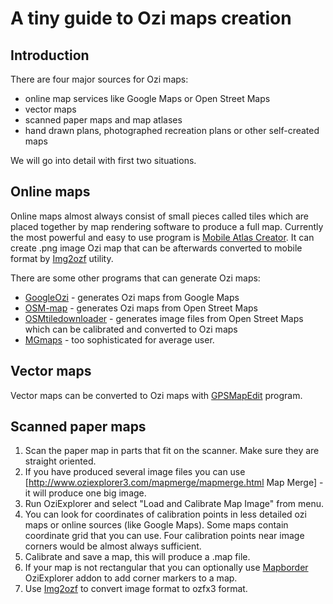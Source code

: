 A tiny guide to Ozi maps creation
=================================

Introduction
------------

There are four major sources for Ozi maps:

 * online map services like Google Maps or Open Street Maps
 * vector maps
 * scanned paper maps and map atlases
 * hand drawn plans, photographed recreation plans or other self-created maps

We will go into detail with first two situations.

Online maps
-----------

Online maps almost always consist of small pieces called tiles which are placed together by map rendering software to produce a full map. Currently the most powerful and easy to use program is [Mobile Atlas Creator](http://trekbuddyatlasc.sourceforge.net/). It can create .png image Ozi map that can be afterwards converted to mobile format by [Img2ozf](http://www.oziexplorer3.com/img2ozf/img2ozf.html) utility.

There are some other programs that can generate Ozi maps:

 * [GoogleOzi](http://www.zubak.sk/GoogleOzi/) - generates Ozi maps from Google Maps
 * [OSM-map](http://sites.google.com/site/alpohassinen/osm-map) - generates Ozi maps from Open Street Maps
 * [OSMtiledownloader](http://wiki.openstreetmap.org/wiki/OSMtiledownloader) - generates image files from Open Street Maps which can be calibrated and converted to Ozi maps
 * [MGmaps](http://www.mgmaps.com/stored/) - too sophisticated for average user.

Vector maps
-----------

Vector maps can be converted to Ozi maps with [GPSMapEdit](http://www.geopainting.com/en/) program.

Scanned paper maps
------------------

 1. Scan the paper map in parts that fit on the scanner. Make sure they are straight oriented.
 2. If you have produced several image files you can use [http://www.oziexplorer3.com/mapmerge/mapmerge.html Map Merge] - it will produce one big image.
 3. Run OziExplorer and select "Load and Calibrate Map Image" from menu.
 4. You can look for coordinates of calibration points in less detailed ozi maps or online sources (like Google Maps). Some maps contain coordinate grid that you can use. Four calibration points near image corners would be almost always sufficient.
 5. Calibrate and save a map, this will produce a .map file.
 6. If your map is not rectangular that you can optionally use [Mapborder](http://members.optusnet.com.au/~johntserkezis/mapborder.html) OziExplorer addon to add corner markers to a map.
 7. Use [Img2ozf](http://www.oziexplorer3.com/img2ozf/img2ozf.html) to convert image format to ozfx3 format.
